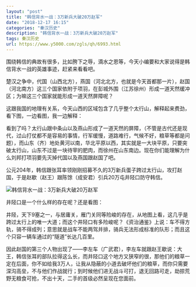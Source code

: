 ```yaml
---
layout: "post"
title: "韩信背水一战：3万新兵大破20万赵军"
date: "2018-12-17 16:15"
categories: "秦汉历史"
description: "韩信背水一战：3万新兵大破20万赵军"
tags: 秦汉历史
url: https://www.y5000.com/zgls/qh/6993.html
---
```






围绕韩信的典故有很多，比如胯下之辱，滴水之恩等，今天小编要和大家说得是韩信背水一战的英雄事迹，赶紧来看看吧。

楚汉之争中，代国（山西北方），燕国（河北北方，也就是今天首都那一片），赵国（河北南方）这三个国家依附于项羽，在彭城外围（江苏徐州）形成一道天然缓冲区；为嘛这三个国家就能形成一道天然屏障呢？

这跟我国的地理有关系，今天山西的区域包含了几乎整个太行山，解释起来费劲，看下图，一边看图，我一边解释：

看到了吗？太行山跟中条山以及燕山形成了一道天然的屏障，（不管是古代还是现代，过山打仗都不是容易的事情，行军缓慢，道路难行，气候不好，粮草等都是问题），而山东（齐）地处黄河以南，华北平原以西，其实就是一大块平原，只要突破太行山，山东不过是一块待宰的肥肉，而徐州在山东南边。现在你们能理解为什么刘邦打项羽要先灭掉代国以及燕国跟赵国了吧。

公元204年，韩信跟张耳率领刚刚招募不久的3万新兵蛋子跨过太行山，攻打赵国，于是赵歇（赵王）跟陈馀（成安君）引兵20万屯井陉口防守韩信。

![韩信背水一战：3万新兵大破20万赵军](/uploads/allimg/161212/6-161212132220M8.JPG)

井陉口是一个什么样的存在呢？还是看图：

井陉，天下9塞之一，与居庸关，雁门关同等险峻的存在，从地图上看，这几乎是跨过太行上的唯一大道；而这个井陉口有多险峻呢？《资治通鉴》上说：车不得方轨，骑不得成列；意思就是战车不能两驾并排，骑兵无法形成标准的队形；而且这个只容一辆车通过的“隧道”长达几百里。

因此赵国的第三个人物出现了——李左车（广武君），李左车就跟赵王歇说：大王，韩信张耳的部队拉得这么长，而井陉口这个地方又狭窄的很，那他们的粮草一定在后面，你不如给我3万人，让我从隐蔽的小道去破坏他们的粮草，而你只需要深沟高垒，不与他们作战就行；到时候他们进无战斗可打，退无回路可走，劫掠荒野无粮食可抢，不出十天，二手的首级必然呈现在您面前。

